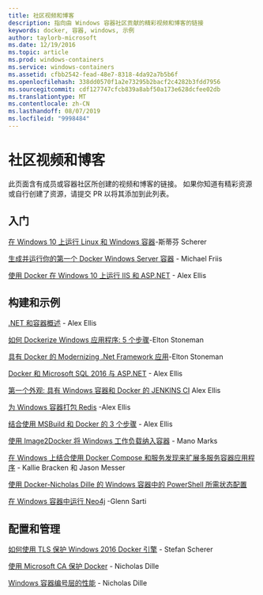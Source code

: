 ```yaml
---
title: 社区视频和博客
description: 指向由 Windows 容器社区贡献的精彩视频和博客的链接
keywords: docker, 容器, windows, 示例
author: taylorb-microsoft
ms.date: 12/19/2016
ms.topic: article
ms.prod: windows-containers
ms.service: windows-containers
ms.assetid: cfbb2542-fead-48e7-8318-4da92a7b5b6f
ms.openlocfilehash: 338dd0570f1a2e73295b2bacf2c4282b3fdd7956
ms.sourcegitcommit: cdf127747cfcb839a8abf50a173e628dcfee02db
ms.translationtype: MT
ms.contentlocale: zh-CN
ms.lasthandoff: 08/07/2019
ms.locfileid: "9998484"
---
```

# <a name="community-videos-and-blogs"></a>社区视频和博客

此页面含有成员或容器社区所创建的视频和博客的链接。  如果你知道有精彩资源或自行创建了资源，请提交 PR 以将其添加到此列表。

## <a name="getting-started"></a>入门

[在 Windows 10 上运行 Linux 和 Windows 容器](https://stefanscherer.github.io/run-linux-and-windows-containers-on-windows-10/)-斯蒂芬 Scherer

[生成并运行你的第一个 Docker Windows Server 容器](https://blog.docker.com/2016/09/build-your-first-docker-windows-server-container/) - Michael Friis

[使用 Docker 在 Windows 10 上运行 IIS 和 ASP.NET](https://blog.alexellis.io/run-iis-asp-net-on-windows-10-with-docker/) - Alex Ellis

## <a name="building-and-examples"></a>构建和示例

[.NET 和容器概述](https://blog.alexellis.io/docker-dotnet-containers/) - Alex Ellis

[如何 Dockerize Windows 应用程序: 5 个步骤](https://blog.sixeyed.com/how-to-dockerize-windows-applications/)-Elton Stoneman

[具有 Docker 的 Modernizing .Net Framework 应用](https://www.pluralsight.com/courses/modernizing-dotnet-framework-apps-docker?clickid=UVL20JTFpzK6UDSX5n1b5zmyUkgWUPWOz3Pjwg0&irgwc=1&mpid=1197078&utm_source=impactradius&utm_medium=digital_affiliate&utm_campaign=1197078&aid=7010a000001xAKZAA2)-Elton Stoneman

[Docker 和 Microsoft SQL 2016 与 ASP.NET](https://blog.alexellis.io/docker-does-sql2016-aspnet/) - Alex Ellis

[第一个外观: 具有 Windows 容器和 Docker 的 JENKINS CI](https://blog.alexellis.io/continuous-integration-docker-windows-containers/) Alex Ellis

[为 Windows 容器打包 Redis](https://blog.alexellis.io/packaging-windows-containers/) -Alex Ellis

[结合使用 MSBuild 和 Docker 的 3 个步骤](https://blog.alexellis.io/3-steps-to-msbuild-with-docker/) - Alex Ellis

[使用 Image2Docker 将 Windows 工作负载纳入容器](https://blog.docker.com/2016/10/containerize-windows-workloads-image2docker/) - Mano Marks

[在 Windows 上结合使用 Docker Compose 和服务发现来扩展多服务容器应用程序](https://techcommunity.microsoft.com/t5/Containers/Use-Docker-Compose-and-Service-Discovery-on-Windows-to-scale-out/ba-p/382312) - Kallie Bracken 和 Jason Messer

[使用 Docker-Nicholas Dille 的 Windows 容器中的 PowerShell 所需状态配置](https://dille.name/blog/2016/06/17/powershell-desired-state-configuration-psdsc-in-windows-containers-using-docker/)

[在 Windows 容器中运行 Neo4j](https://glennsarti.github.io/blog/neo4j-nano-containers) -Glenn Sarti

## <a name="configuration-and-managment"></a>配置和管理

[如何使用 TLS 保护 Windows 2016 Docker 引擎](https://stefanscherer.github.io/protecting-a-windows-2016-docker-engine-with-tls/) - Stefan Scherer

[使用 Microsoft CA 保护 Docker](https://dille.name/blog/2016/11/08/using-a-microsoft-ca-to-secure-docker/) - Nicholas Dille 

[Windows 容器编号层的性能](https://dille.name/blog/2017/01/13/windows-container-performance-of-layers/) - Nicholas Dille
